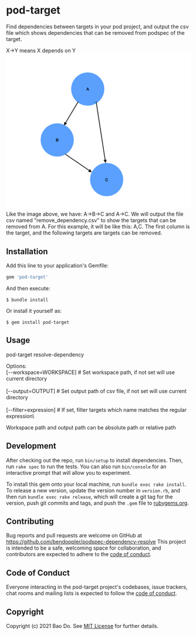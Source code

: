 # pod-target

Find dependencies between targets in your pod project, and output the csv file which shows dependencies that can be removed from podspec of the target.

X->Y means X depends on Y
![Example image](./images/image.png)
Like the image above, we have: A->B->C and A->C. We will output the file csv named "remove_dependency.csv" to show the targets that can be removed from A. For this example, it will be like this:
A,C. The first column is the target, and the following targets are targets can be removed.
## Installation

Add this line to your application's Gemfile:

```ruby
gem 'pod-target'
```

And then execute:

    $ bundle install

Or install it yourself as:

    $ gem install pod-target

## Usage
pod-target resolve-dependency

Options:\
      [--workspace=WORKSPACE]  # Set workspace path, if not set will use current directory\
      \
      [--output=OUTPUT]        # Set output path of csv file, if not set will use current directory\
      \
      [--filter=expression]    # If set, filter targets which name matches the regular expression\

Workspace path and output path can be absolute path or relative path
## Development

After checking out the repo, run `bin/setup` to install dependencies. Then, run `rake spec` to run the tests. You can also run `bin/console` for an interactive prompt that will allow you to experiment.

To install this gem onto your local machine, run `bundle exec rake install`. To release a new version, update the version number in `version.rb`, and then run `bundle exec rake release`, which will create a git tag for the version, push git commits and tags, and push the `.gem` file to [rubygems.org](https://rubygems.org).

## Contributing

Bug reports and pull requests are welcome on GitHub at https://github.com/bendoppler/podspec-dependency-resolve This project is intended to be a safe, welcoming space for collaboration, and contributors are expected to adhere to the [code of conduct](https://github.com/bendoppler/podspec-dependency-resolve/blob/master/CODE_OF_CONDUCT.md).


## Code of Conduct

Everyone interacting in the pod-target project's codebases, issue trackers, chat rooms and mailing lists is expected to follow the [code of conduct](https://github.com/bendoppler/podspec-dependency-resolve/blob/master/CODE_OF_CONDUCT.md).

## Copyright

Copyright (c) 2021 Bao Do. See [MIT License](LICENSE.txt) for further details.